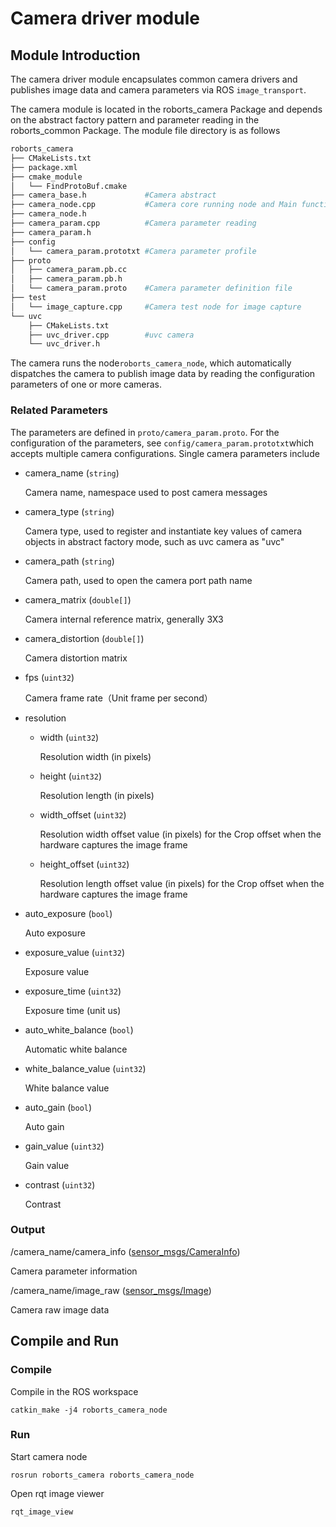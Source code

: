 # Camera driver module

## Module Introduction

The camera driver module encapsulates common camera drivers and publishes image data and camera parameters via ROS `image_transport`.

The camera module is located in the roborts_camera Package and depends on the abstract factory pattern and parameter reading in the roborts_common Package. The module file directory is as follows

```bash
roborts_camera
├── CMakeLists.txt
├── package.xml
├── cmake_module
│   └── FindProtoBuf.cmake
├── camera_base.h             #Camera abstract
├── camera_node.cpp           #Camera core running node and Main function
├── camera_node.h
├── camera_param.cpp          #Camera parameter reading
├── camera_param.h
├── config
│   └── camera_param.prototxt #Camera parameter profile
├── proto
│   ├── camera_param.pb.cc
│   ├── camera_param.pb.h
│   └── camera_param.proto    #Camera parameter definition file
├── test
│   └── image_capture.cpp     #Camera test node for image capture
└── uvc                       
    ├── CMakeLists.txt
    ├── uvc_driver.cpp        #uvc camera
    └── uvc_driver.h
```

The camera runs the node`roborts_camera_node`, which automatically dispatches the camera to publish image data by reading the configuration parameters of one or more cameras.

### Related Parameters
The parameters are defined in `proto/camera_param.proto`. For the configuration of the parameters, see `config/camera_param.prototxt`which accepts multiple camera configurations. Single camera parameters include

* camera_name (`string`)
  
  Camera name, namespace used to post camera messages

* camera_type (`string`)
  
  Camera type, used to register and instantiate key values of camera objects in abstract factory mode, such as uvc camera as "uvc"

* camera_path (`string`)
  
  Camera path, used to open the camera port path name

* camera_matrix (`double[]`)

  Camera internal reference matrix,  generally 3X3

* camera_distortion (`double[]`)

  Camera distortion matrix

* fps (`uint32`)

  Camera frame rate（Unit frame per second）

* resolution

    * width (`uint32`) 

      Resolution width (in pixels)

    * height (`uint32`)

      Resolution length (in pixels)

    * width_offset (`uint32`)

      Resolution width offset value (in pixels) for the Crop offset when the hardware captures the image frame

    * height_offset (`uint32`)

      Resolution length offset value (in pixels) for the Crop offset when the hardware captures the image frame

* auto_exposure (`bool`)

  Auto exposure

* exposure_value (`uint32`)

  Exposure value

* exposure_time (`uint32`)

  Exposure time (unit us)

* auto_white_balance (`bool`)

  Automatic white balance

* white_balance_value (`uint32`)

  White balance value

* auto_gain (`bool`)

  Auto gain

* gain_value (`uint32`)

  Gain value

* contrast (`uint32`)

  Contrast

### Output

/camera_name/camera_info ([sensor_msgs/CameraInfo]())

 Camera parameter information

/camera_name/image_raw ([sensor_msgs/Image]())

 Camera raw image data


## Compile and Run

### Compile 

Compile in the ROS workspace

```shell
catkin_make -j4 roborts_camera_node
```

### Run

Start camera node

```shell
rosrun roborts_camera roborts_camera_node
```

Open rqt image viewer

```shell
rqt_image_view
```
